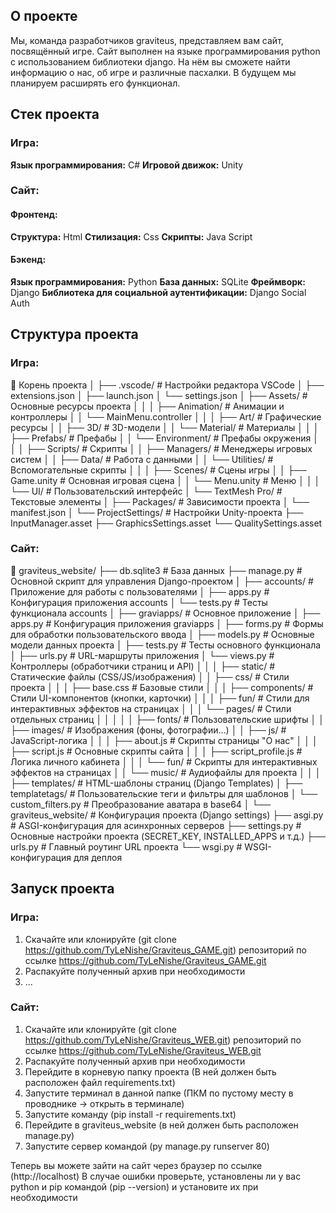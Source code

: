 ## О проекте

Мы, команда разработчиков graviteus, представляем вам сайт, посвящённый игре. Сайт выполнен на языке программирования python с использованием библиотеки django. На нём вы сможете найти информацию о нас, об игре и различные пасхалки.
В будущем мы планируем расширять его функционал.

## Стек проекта

### Игра:
**Язык программирования:** C#
**Игровой движок:** Unity
### Сайт:
#### Фронтенд:
**Структура:** Html
**Стилизация:** Css
**Скрипты:** Java Script
#### Бэкенд:
**Язык программирования:** Python
**База данных:** SQLite
**Фреймворк:** Django
**Библиотека для социальной аутентификации:** Django Social Auth

## Структура проекта

### Игра:
📂 Корень проекта
│
├── .vscode/               # Настройки редактора VSCode
│   ├── extensions.json
│   ├── launch.json
│   └── settings.json
│
├── Assets/                # Основные ресурсы проекта
│   │
│   ├── Animation/         # Анимации и контроллеры
│   │   └── MainMenu.controller
│   │
│   ├── Art/               # Графические ресурсы
│   │   ├── 3D/            # 3D-модели
│   │   └── Material/      # Материалы
│   │
│   ├── Prefabs/           # Префабы
│   │   └── Environment/   # Префабы окружения
│   │
│   ├── Scripts/           # Скрипты
│   │   ├── Managers/      # Менеджеры игровых систем
│   │   ├── Data/          # Работа с данными
│   │   └── Utilities/     # Вспомогательные скрипты
│   │
│   ├── Scenes/            # Сцены игры
│   │   ├── Game.unity       # Основная игровая сцена
│   │   └── Menu.unity       # Меню
│   │
│   └── UI/                # Пользовательский интерфейс
│       └── TextMesh Pro/  # Текстовые элементы
│
├── Packages/              # Зависимости проекта
│   └── manifest.json
│
└── ProjectSettings/       # Настройки Unity-проекта
    ├── InputManager.asset
    ├── GraphicsSettings.asset
    └── QualitySettings.asset

### Сайт:
📂 graviteus_website/
├── db.sqlite3           # База данных
├── manage.py            # Основной скрипт для управления Django-проектом
│
├── accounts/            # Приложение для работы с пользователями
│   ├── apps.py          # Конфигурация приложения accounts
│   └── tests.py         # Тесты функционала accounts
│
├── graviapps/           # Основное приложение
│   ├── apps.py          # Конфигурация приложения graviapps
│   ├── forms.py         # Формы для обработки пользовательского ввода
│   ├── models.py        # Основные модели данных проекта
│   ├── tests.py         # Тесты основного функционала
│   ├── urls.py          # URL-маршруты приложения
│   └── views.py         # Контроллеры (обработчики страниц и API)
│   │
│   ├── static/          # Статические файлы (CSS/JS/изображения)
│   │   ├── css/         # Стили проекта
│   │   │   ├── base.css           # Базовые стили
│   │   │   ├── components/        # Стили UI-компонентов (кнопки, карточки)
│   │   │   ├── fun/               # Стили для интерактивных эффектов на страницах
│   │   │   └── pages/             # Стили отдельных страниц
│   │   │
│   │   ├── fonts/       # Пользовательские шрифты
│   │   ├── images/      # Изображения (фоны, фотографии...)
│   │   ├── js/          # JavaScript-логика
│   │   │   ├── about.js           # Скрипты страницы "О нас"
│   │   │   ├── script.js          # Основные скрипты сайта
│   │   │   ├── script_profile.js  # Логика личного кабинета
│   │   │   └── fun/              # Скрипты для интерактивных эффектов на страницах
│   │   └── music/       # Аудиофайлы для проекта
│   │
│   ├── templates/       # HTML-шаблоны страниц (Django Templates)
│   ├── templatetags/    # Пользовательские теги и фильтры для шаблонов
│       └── custom_filters.py  # Преобразование аватара в base64
│
└── graviteus_website/   # Конфигурация проекта (Django settings)
    ├── asgi.py          # ASGI-конфигурация для асинхронных серверов
    ├── settings.py      # Основные настройки проекта (SECRET_KEY, INSTALLED_APPS и т.д.)
    ├── urls.py          # Главный роутинг URL проекта
    └── wsgi.py          # WSGI-конфигурация для деплоя

## Запуск проекта

### Игра:
1.  Скачайте или клонируйте (git clone https://github.com/TyLeNishe/Graviteus_GAME.git) репозиторий по ссылке https://github.com/TyLeNishe/Graviteus_GAME.git
2. Распакуйте полученный архив при необходимости
3. ...
### Сайт:
1.  Скачайте или клонируйте (git clone https://github.com/TyLeNishe/Graviteus_WEB.git) репозиторий по ссылке https://github.com/TyLeNishe/Graviteus_WEB.git
2. Распакуйте полученный архив при необходимости
3. Перейдите в корневую папку проекта (В ней должен быть расположен файл requirements.txt)
4. Запустите терминал в данной папке (ПКМ по пустому месту в проводнике -> открыть в терминале)
5. Запустите команду (pip install -r requirements.txt)
6. Перейдите в graviteus_website (в ней должен быть расположен manage.py)
7. Запустите сервер командой (py manage.py runserver 80)

Теперь вы можете зайти на сайт через браузер по ссылке (http://localhost)
В случае ошибки проверьте, установлены ли у вас python и pip командой (pip --version) и установите их при необходимости
